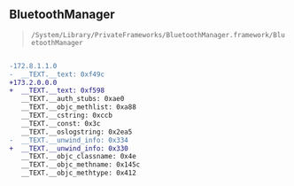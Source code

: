 ## BluetoothManager

> `/System/Library/PrivateFrameworks/BluetoothManager.framework/BluetoothManager`

```diff

-172.8.1.1.0
-  __TEXT.__text: 0xf49c
+173.2.0.0.0
+  __TEXT.__text: 0xf598
   __TEXT.__auth_stubs: 0xae0
   __TEXT.__objc_methlist: 0xa88
   __TEXT.__cstring: 0xccb
   __TEXT.__const: 0x3c
   __TEXT.__oslogstring: 0x2ea5
-  __TEXT.__unwind_info: 0x334
+  __TEXT.__unwind_info: 0x330
   __TEXT.__objc_classname: 0x4e
   __TEXT.__objc_methname: 0x145c
   __TEXT.__objc_methtype: 0x412

```
